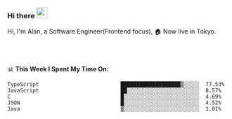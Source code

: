 ### Hi there <img src="https://media.giphy.com/media/hvRJCLFzcasrR4ia7z/giphy.gif" width="25px">

<!-- ![visitors](https://visitor-badge.glitch.me/badge?page_id=dislfyer.dislfyer) -->

Hi, I'm Alan, a Software Engineer(Frontend focus), 🏠 Now live in Tokyo.

<br/>
<br/>

📊 **This Week I Spent My Time On:**


<!--START_SECTION:waka-->

```text
TypeScript                          ███████████████████▒░░░░░  77.53%
JavaScript                          ██░░░░░░░░░░░░░░░░░░░░░░░  8.57%
C                                   █░░░░░░░░░░░░░░░░░░░░░░░░  4.69%
JSON                                █░░░░░░░░░░░░░░░░░░░░░░░░  4.52%
Java                                ▒░░░░░░░░░░░░░░░░░░░░░░░░  1.01%
```

<!--END_SECTION:waka-->

<!--
**About Me:**
 -->
